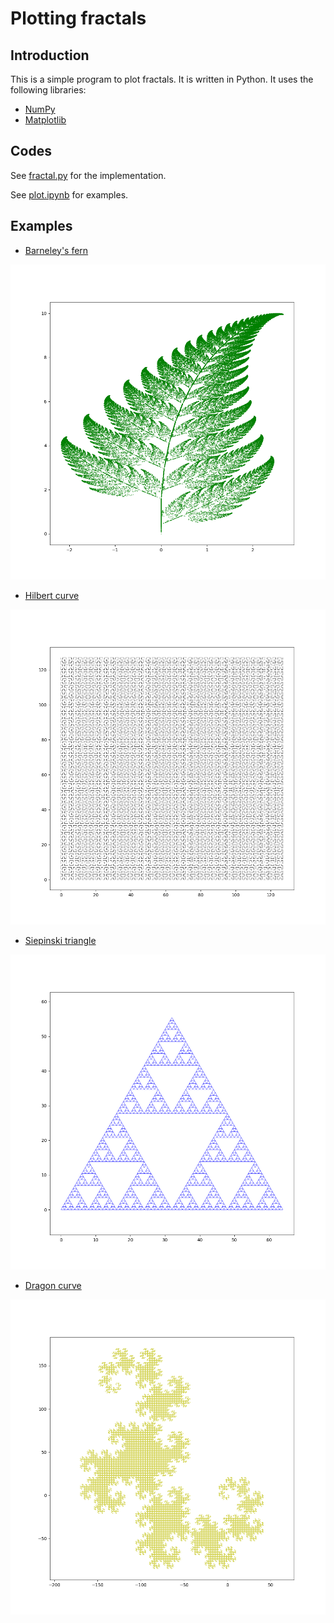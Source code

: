 # Plotting fractals

## Introduction

This is a simple program to plot fractals. It is written in Python.
It uses the following libraries:

* [NumPy](http://www.numpy.org/)
* [Matplotlib](http://matplotlib.org/)

## Codes

See [fractal.py](fractal.py) for the implementation.

See [plot.ipynb](plot.ipynb) for examples.

## Examples

- [Barneley's fern](http://en.wikipedia.org/wiki/Barnsley_fern)

![Barnsley's fern](figures/barnsley_fern.png)

- [Hilbert curve](http://en.wikipedia.org/wiki/Hilbert_curve)

![Hilbert curve](figures/hilbert_curve.png)

- [Siepinski triangle](http://en.wikipedia.org/wiki/Sierpinski_triangle)

![Siepinski triangle](figures/sierpinski_triangle.png)

- [Dragon curve](http://en.wikipedia.org/wiki/Dragon_curve)

![Dragon curve](figures/dragon_curve.png)